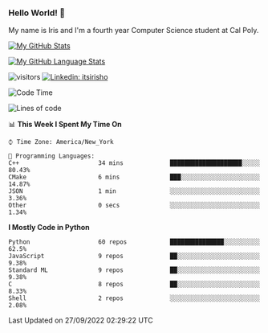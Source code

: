 ### Hello World! 👋

My name is Iris and I'm a fourth year Computer Science student at Cal Poly. 


[![My GitHub Stats](https://github-readme-stats.vercel.app/api?username=sleepyStick&show_icons=true&&count_private=true&include_all_commits=true&theme=buefy)]()

[![My GitHub Language Stats](https://github-readme-stats.vercel.app/api/top-langs/?username=sleepyStick&langs_count=5&theme=buefy)]()

![visitors](https://visitor-badge.glitch.me/badge?page_id=sleepyStick.sleepyStick)
[![Linkedin: itsirisho](https://img.shields.io/badge/-itsirisho-informational?style=flat-square&logo=Linkedin&logoColor=white&link=https://www.linkedin.com/in/itsirisho/)](https://www.linkedin.com/in/itsirisho/)

<!--START_SECTION:waka-->
![Code Time](http://img.shields.io/badge/Code%20Time-365%20hrs%2041%20mins-blue)

![Lines of code](https://img.shields.io/badge/From%20Hello%20World%20I%27ve%20Written-19%20Million%20lines%20of%20code-blue)

📊 **This Week I Spent My Time On** 

```text
⌚︎ Time Zone: America/New_York

💬 Programming Languages: 
C++                      34 mins             ████████████████████░░░░░   80.43% 
CMake                    6 mins              ███░░░░░░░░░░░░░░░░░░░░░░   14.87% 
JSON                     1 min               ░░░░░░░░░░░░░░░░░░░░░░░░░   3.36% 
Other                    0 secs              ░░░░░░░░░░░░░░░░░░░░░░░░░   1.34%

```

**I Mostly Code in Python** 

```text
Python                   60 repos            ███████████████░░░░░░░░░░   62.5% 
JavaScript               9 repos             ██░░░░░░░░░░░░░░░░░░░░░░░   9.38% 
Standard ML              9 repos             ██░░░░░░░░░░░░░░░░░░░░░░░   9.38% 
C                        8 repos             ██░░░░░░░░░░░░░░░░░░░░░░░   8.33% 
Shell                    2 repos             ░░░░░░░░░░░░░░░░░░░░░░░░░   2.08%

```



 Last Updated on 27/09/2022 02:29:22 UTC
<!--END_SECTION:waka-->

<!--
**konanyuta/konanyuta** is a ✨ _special_ ✨ repository because its `README.md` (this file) appears on your GitHub profile.

Here are some ideas to get you started:

- 🔭 I’m currently working on ...
- 🌱 I’m currently learning ...
- 👯 I’m looking to collaborate on ...
- 🤔 I’m looking for help with ...
- 💬 Ask me about ...
- 📫 How to reach me: ...
- 😄 Pronouns: ...
- ⚡ Fun fact: ...
-->
